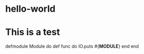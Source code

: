 # hello-world
# This is a test
defmodule Module do
  def func do
    IO.puts #{__MODULE__}
  end
end
